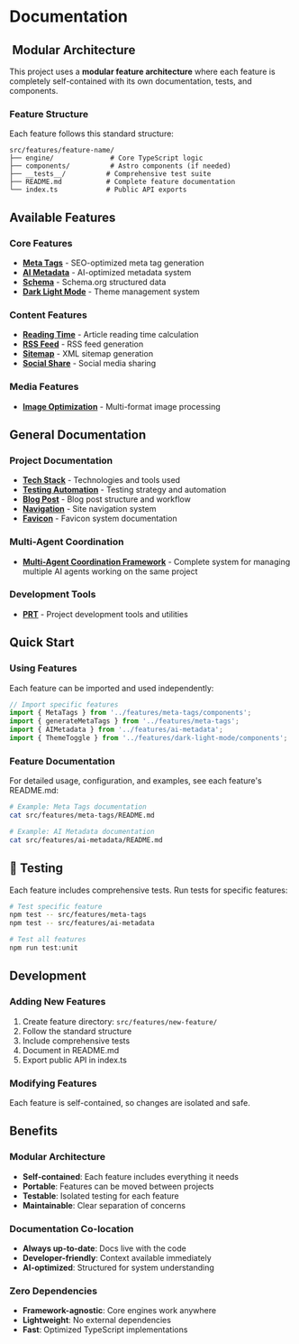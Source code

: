 #  Documentation

## ️ Modular Architecture

This project uses a **modular feature architecture** where each feature is completely self-contained with its own documentation, tests, and components.

###  Feature Structure

Each feature follows this standard structure:

```
src/features/feature-name/
├── engine/              # Core TypeScript logic
├── components/          # Astro components (if needed)
├── __tests__/          # Comprehensive test suite
├── README.md           # Complete feature documentation
└── index.ts            # Public API exports
```

##  Available Features

### Core Features
- **[Meta Tags](../src/features/meta-tags/README.md)** - SEO-optimized meta tag generation
- **[AI Metadata](../src/features/ai-metadata/README.md)** - AI-optimized metadata system
- **[Schema](../src/features/schema/README.md)** - Schema.org structured data
- **[Dark Light Mode](../src/features/dark-light-mode/README.md)** - Theme management system

### Content Features
- **[Reading Time](../src/features/reading-time/README.md)** - Article reading time calculation
- **[RSS Feed](../src/features/rss-feed/README.md)** - RSS feed generation
- **[Sitemap](../src/features/sitemap/README.md)** - XML sitemap generation
- **[Social Share](../src/features/social-share/README.md)** - Social media sharing

### Media Features
- **[Image Optimization](../src/features/image-optimization/README.md)** - Multi-format image processing

##  General Documentation

### Project Documentation
- **[Tech Stack](./tech-stack.md)** - Technologies and tools used
- **[Testing Automation](./testing-automation.md)** - Testing strategy and automation
- **[Blog Post](./blog-post.md)** - Blog post structure and workflow
- **[Navigation](./navigation.md)** - Site navigation system
- **[Favicon](./favicon.md)** - Favicon system documentation

### Multi-Agent Coordination
- **[Multi-Agent Coordination Framework](./MULTI-AGENT-COORDINATION.md)** - Complete system for managing multiple AI agents working on the same project

### Development Tools
- **[PRT](./prt/)** - Project development tools and utilities

##  Quick Start

### Using Features
Each feature can be imported and used independently:

```typescript
// Import specific features
import { MetaTags } from '../features/meta-tags/components';
import { generateMetaTags } from '../features/meta-tags';
import { AIMetadata } from '../features/ai-metadata';
import { ThemeToggle } from '../features/dark-light-mode/components';
```

### Feature Documentation
For detailed usage, configuration, and examples, see each feature's README.md:

```bash
# Example: Meta Tags documentation
cat src/features/meta-tags/README.md

# Example: AI Metadata documentation
cat src/features/ai-metadata/README.md
```

## 🧪 Testing

Each feature includes comprehensive tests. Run tests for specific features:

```bash
# Test specific feature
npm test -- src/features/meta-tags
npm test -- src/features/ai-metadata

# Test all features
npm run test:unit
```

##  Development

### Adding New Features
1. Create feature directory: `src/features/new-feature/`
2. Follow the standard structure
3. Include comprehensive tests
4. Document in README.md
5. Export public API in index.ts

### Modifying Features
Each feature is self-contained, so changes are isolated and safe.

##  Benefits

###  Modular Architecture
- **Self-contained**: Each feature includes everything it needs
- **Portable**: Features can be moved between projects
- **Testable**: Isolated testing for each feature
- **Maintainable**: Clear separation of concerns

###  Documentation Co-location
- **Always up-to-date**: Docs live with the code
- **Developer-friendly**: Context available immediately
- **AI-optimized**: Structured for system understanding

###  Zero Dependencies
- **Framework-agnostic**: Core engines work anywhere
- **Lightweight**: No external dependencies
- **Fast**: Optimized TypeScript implementations
